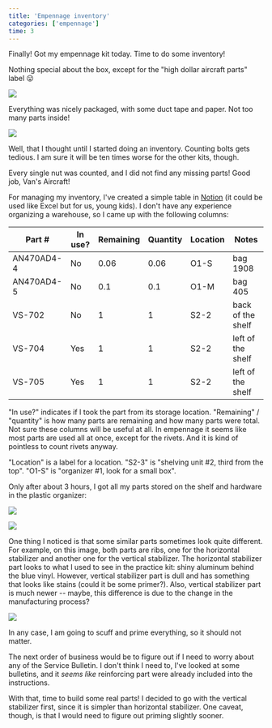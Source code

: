 ```yaml
---
title: 'Empennage inventory'
categories: ['empennage']
time: 3
---
```


Finally! Got my empennage kit today. Time to do some inventory!

<!-- more -->

Nothing special about the box, except for the "high dollar aircraft parts" label 😛

![](0-handle-with-care.jpeg?nf_resize=smartcrop&w=480&h=360)

Everything was nicely packaged, with some duct tape and paper. Not too many parts inside!

![](1-package-opened.jpeg?nf_resize=smartcrop&w=480&h=360)

Well, that I thought until I started doing an inventory. Counting bolts gets tedious. I am sure it will be ten times worse for the other kits, though.

Every single nut was counted, and I did not find any missing parts! Good job, Van's Aircraft!

For managing my inventory, I've created a simple table in [Notion](https://www.notion.so/) (it could be used like Excel but for us, young kids). I don't have any experience organizing a warehouse, so I came up with the following columns:

| Part #     | In use? | Remaining | Quantity | Location | Notes             |
| ---------- | ------- | --------- | -------- | -------- | ----------------- |
| AN470AD4-4 | No      | 0.06      | 0.06     | O1-S     | bag 1908          |
| AN470AD4-5 | No      | 0.1       | 0.1      | O1-M     | bag 405           |
| VS-702     | No      | 1         | 1        | S2-2     | back of the shelf |
| VS-704     | Yes     | 1         | 1        | S2-2     | left of the shelf |
| VS-705     | Yes     | 1         | 1        | S2-2     | left of the shelf |

"In use?" indicates if I took the part from its storage location. "Remaining" / "quantity" is how many parts are remaining and how many parts were total. Not sure these columns will be useful at all. In empennage it seems like most parts are used all at once, except for the rivets. And it is kind of pointless to count rivets anyway.

"Location" is a label for a location. "S2-3" is "shelving unit #2, third from the top". "O1-S" is "organizer #1, look for a small box".

Only after about 3 hours, I got all my parts stored on the shelf and hardware in the plastic organizer:

![](2-inventory-parts.jpeg?nf_resize=smartcrop&w=480&h=360)

![](3-inventory-hardware.jpeg?nf_resize=smartcrop&w=480&h=360)

One thing I noticed is that some similar parts sometimes look quite different. For example, on this image, both parts are ribs, one for the horizontal stabilizer and another one for the vertical stabilizer. The horizontal stabilizer part looks to what I used to see in the practice kit: shiny aluminum behind the blue vinyl. However, vertical stabilizer part is dull and has something that looks like stains (could it be some primer?). Also, vertical stabilizer part is much newer -- maybe, this difference is due to the change in the manufacturing process?

![](4-similar-parts.jpeg?nf_resize=smartcrop&w=480&h=360)

In any case, I am going to scuff and prime everything, so it should not matter.

The next order of business would be to figure out if I need to worry about any of the Service Bulletin. I don't think I need to, I've looked at some bulletins, and it _seems like_ reinforcing part were already included into the instructions.

With that, time to build some real parts! I decided to go with the vertical stabilizer first, since it is simpler than horizontal stabilizer. One caveat, though, is that I would need to figure out priming slightly sooner.
